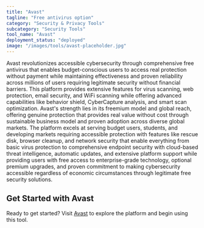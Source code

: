 ```yaml
---
title: "Avast"
tagline: "Free antivirus option"
category: "Security & Privacy Tools"
subcategory: "Security Tools"
tool_name: "Avast"
deployment_status: "deployed"
image: "/images/tools/avast-placeholder.jpg"
---
```

Avast revolutionizes accessible cybersecurity through comprehensive free antivirus that enables budget-conscious users to access real protection without payment while maintaining effectiveness and proven reliability across millions of users requiring legitimate security without financial barriers. This platform provides extensive features for virus scanning, web protection, email security, and WiFi scanning while offering advanced capabilities like behavior shield, CyberCapture analysis, and smart scan optimization. Avast's strength lies in its freemium model and global reach, offering genuine protection that provides real value without cost through sustainable business model and proven adoption across diverse global markets. The platform excels at serving budget users, students, and developing markets requiring accessible protection with features like rescue disk, browser cleanup, and network security that enable everything from basic virus protection to comprehensive endpoint security with cloud-based threat intelligence, automatic updates, and extensive platform support while providing users with free access to enterprise-grade technology, optional premium upgrades, and proven commitment to making cybersecurity accessible regardless of economic circumstances through legitimate free security solutions.
## Get Started with Avast

Ready to get started? Visit [Avast](https://avast.com) to explore the platform and begin using this tool.
